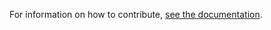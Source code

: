 For information on how to contribute, [see the
documentation](https://nrkdownload.readthedocs.io/en/latest/90_contributing.html).
